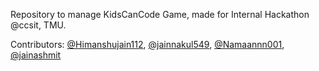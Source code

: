 Repository to manage KidsCanCode Game, made for Internal Hackathon @ccsit, TMU. 

Contributors: [@Himanshujain112](https://github.com/users/himanshujain112), [@jainnakul549](https://github.com/users/jainnakul549), [@Namaannn001](https://github.com/users/Namaannn001), [@jainashmit](https://github.com/users/jainashmit)
